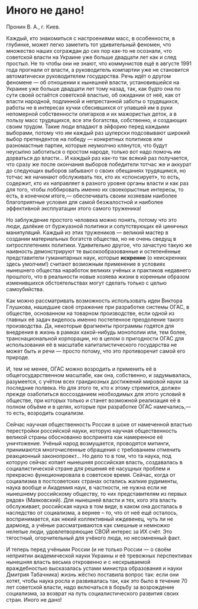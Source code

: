 # Иного не дано!

Пронин В. А., г. Киев.

Каждый, кто знакомиться с настроениями масс, в особенности, в глубинке, может легко заметить тот удивительный феномен, что множество наших сограждан до сих пор как-то не осознали, что советской власти на Украине уже больше двадцати лет как и след простыл. Не то чтобы они не знают, что коммунистов ещё в августе 1991 года прогнали от власти, а руководитель компартии уже не становится автоматически руководителем государства. Речь идёт о другом феномене — об отношении к нынешней власти, установившейся на Украине уже больше двадцати лет тому назад, так, как будто она по сути своей остаётся советской властью, об ожидании от неё, как от власти народной, подлинной и непрестанной заботы о трудящихся, работы не в интересах кучки сбесившихся от упавшей им в руки непомерной собственности олигархов и их мажористых деток, а в пользу масс трудящихся, все эти богатства, собственно, и создающих своим трудом. Такие люди впадают в эйфорию перед каждыми выборами, потому что им каждый раз шулерски подсовывают широкий выбор претендентов на победу — конкретных политиков или разномастные партии, которые неумолчно клянутся, что будут неусыпно заботиться о простом народе, только вот надо помочь им дорваться до власти... И каждый раз как-то так всякий раз получается, что сразу же после окончания выборов победители тотчас же и аккурат до следующих выборов забывают о своих обещаниях трудящимся, но тотчас же начинают обслуживать тех, кто их «спонсирует», то есть, содержит, кто их направляет в разного уровня органы власти и как раз для того, чтобы лоббировать именно их своекорыстные интересы, то есть, в конечном итоге,— обеспечивать своим хозяевам наиболее благоприятные условия для самой безжалостной и наиболее эффективной эксплуатации этого самого труженика!

Но заблуждение простого человека можно понять, потому что это люди, далёкие от буржуазной политики и сопутствующих ей циничных манипуляций. Каждый из этих тружеников — великий мастер в создании материальных богатств общества, но не очень сведущ в хитросплетениях политики. Удивительно другое, что зачастую такую же наивность демонстрируют те высокообразованные и остепенённые представители гуманитарных наук, которые **искренне** (о неискренних здесь умолчим!) считают возможным применение в условиях нынешнего общества наработок великих учёных и практиков недавнего прошлого, что в реальности новые хозяева жизни в коренным образом изменившихся обстоятельствах могут сделать только с целью самоубийства.

Как можно рассматривать возможность использовать идеи Виктора Глушкова, нашедшие своё отражение при разработке системы ОГАС, в обществе, основанном на товарном производстве, если одной из главных её задач виделось именно постепенное преодоление такого производства. Да, некоторые фрагменты программы годятся для внедрения в жизнь в рамках какой-нибудь монополии или, тем более, транснациональной корпорации, но в целом о пригодности ОГАС для использования её в масштабе капиталистического государства не может быть и речи — просто потому, что это противоречит самой его природе.

И, тем не менее, ОГАС можно возродить и применить её в общегосударственном масштабе, как она, собственно, и задумывалась, разумеется, с учётом всех грандиозных достижений мировой науки за последние полвека. Но для этого те, кто к этому стремится, должен прежде озаботиться воссозданием необходимых для этого условий в обществе, при которых только и станет возможной реализация её в полном объёме и в целях, которые при разработке ОГАС намечались,— то есть, возродить социализм.

Сейчас научная общественность России в шоке от намеченной властью перестройки российской науки, которую научная общественность великой страны обоснованно воспринята как намеренное её уничтожение. Учёный народ возмущается, проводятся митинги, принимаются многочисленные обращения с требованием отменить реакционный законопроект... Но дело то в том, что та наука, под которую сейчас копает нынешняя российская власть, создавалась в социалистической стране для решения её насущных проблем и прекрасно функционировала в советское время. Сейчас, когда от социализма в постсоветских странах остались жалкие рудименты, наука вообще и Академия наук, в частности, не нужна если не нынешнему российскому обществу, то «их представителям из первых рядов» (Маяковский). Для нынешней власти и тех, кого эта власть обслуживает, российская наука в том виде, в каком она досталась в наследство от социализма, а вернее – то, что от неё ещё осталось, воспринимается, как некий коллективный иждевенец, чуть ли не дармоед, а учёные рассматриваются как смешные и немножко нелепые люди, удовлетворяющие СВОЙ интерес за ИХ счёт. Это тягостный, огорчительный для учёного люда, но несомненный факт.

И теперь перед учёными России (и не только России — о своём неприятии академической науки Украины и её тревожных перспективах нынешняя власть весьма откровенно и с нескрываемой враждебностью высказалась устами министра образования и науки Дмитрия Табачника) жизнь жёстко поставила вопрос так: если они хотят, чтобы наука росла и развивалась так, как это было в течение 70 лет советской власти, надо включаться в борьбу за возрождение социализма, за возврат на путь социалистического развития своих стран. Иного не дано!